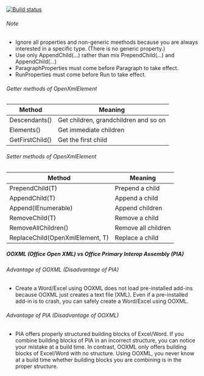 [![Build status](https://ci.appveyor.com/api/projects/status/q3f9vpm36k75501c?svg=true)](https://ci.appveyor.com/project/tatsuya/open-xml-word-helper)

###### Note
* Ignore all properties and non-generic meethods because you are always interested in a specific type. (There is no generic property.)
* Use only AppendChild(...) rather than mix PrependChild(...) and AppendChild(...)
* ParagraphProperties must come before Paragraph to take effect.
* RunProperties must come before Run to take effect.

###### Getter methods of OpenXmlElement
|Method|Meaning|
|---|---|
|Descendants<T>()|Get children, grandchildren and so on|
|Elements<T>()|Get immediate children|
|GetFirstChild<T>()|Get the first child|
  
###### Setter methods of OpenXmlElement
|Method|Meaning|
|---|---|
|PrependChild<T>(T)|Prepend a child|
|AppendChild<T>(T)|Append a child|
|Append(IEnumerable<OpenXmlElement>)|Append children|
|RemoveChild<T>(T)|Remove a child|
|RemoveAllChildren<T>()|Remove all children|
|ReplaceChild<T>(OpenXmlElement, T)|Replace a child|
  
##### OOXML (Office Open XML) vs Office Primary Interop Assembly (PIA)
###### Advantage of OOXML (Disadvantage of PIA)
* Create a Word/Excel using OOXML does not load pre-installed add-ins because OOXML just creates a text file (XML). Even if a pre-installed add-in is to crash, you can safely create a Word/Excel using OOXML.

###### Advantage of PIA (Disadvantage of OOXML)
* PIA offers properly structured building blocks of Excel/Word. If you combine building blocks of PIA in an incorrect structure, you can notice your mistake at a build time. In contrast, OOXML only offers building blocks of Excel/Word with no structure. Using OOXML, you never know at a build time whether building blocks you are combining is in the proper structure.
